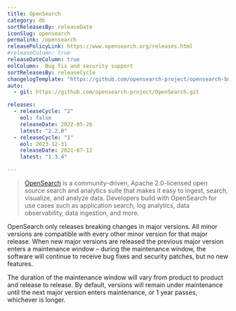 ```yaml
---
title: OpenSearch
category: db
sortReleasesBy: releaseDate
iconSlug: opensearch
permalink: /opensearch
releasePolicyLink: https://www.opensearch.org/releases.html
#releaseColumn: true
releaseDateColumn: true
eolColumn: 	Bug fix and security support
sortReleasesBy: releaseCycle
changelogTemplate: "https://github.com/opensearch-project/opensearch-build/blob/main/release-notes/opensearch-release-notes-__LATEST__.md"
auto:
  - git: https://github.com/opensearch-project/OpenSearch.git

releases:
  - releaseCycle: "2"
    eol: false
    releaseDate: 2022-05-26
    latest: "2.2.0"
  - releaseCycle: "1"
    eol: 2023-12-31
    releaseDate: 2021-07-12
    latest: "1.3.4"

---
```


> [OpenSearch](https://opensearch.org/) is a community-driven, Apache 2.0-licensed open source search and analytics suite that makes it easy to ingest, search, visualize, and analyze data. Developers build with OpenSearch for use cases such as application search, log analytics, data observability, data ingestion, and more.

OpenSearch only releases breaking changes in major versions. All minor versions are compatible with every other minor version for that major release. When new major versions are released the previous major version enters a maintenance window – during the maintenance window, the software will continue to receive bug fixes and security patches, but no new features.

The duration of the maintenance window will vary from product to product and release to release. By default, versions will remain under maintenance until the next major version enters maintenance, or 1 year passes, whichever is longer.
